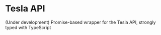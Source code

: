 # Tesla API

(Under development) Promise-based wrapper for the Tesla API, strongly typed with
 TypeScript
